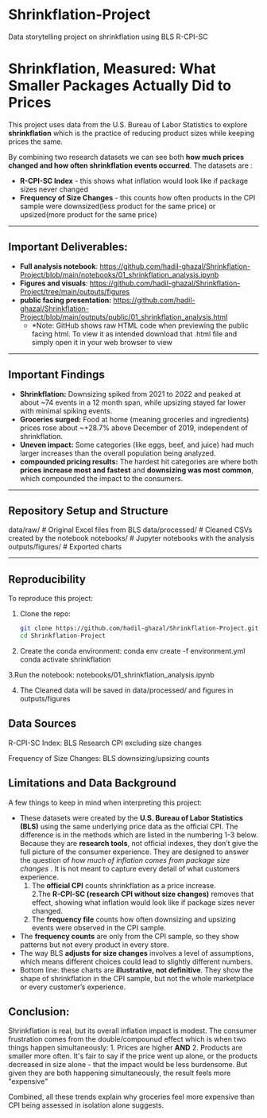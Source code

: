 # Shrinkflation-Project
Data storytelling project on shrinkflation using BLS R-CPI-SC
# Shrinkflation, Measured: What Smaller Packages Actually Did to Prices

This project uses data from the U.S. Bureau of Labor Statistics to explore **shrinkflation** which is the practice of reducing product sizes while keeping prices the same.

By combining two research datasets we can see both **how much prices changed and how often shrinkflation events occurred**. The datasets are :  
- **R-CPI-SC Index** - this shows what inflation would look like if package sizes never changed  
- **Frequency of Size Changes** - this counts how often products in the CPI sample were downsized(less product for the same price) or upsized(more product for the same price) 

---
## Important Deliverables:
- **Full analysis notebook**: https://github.com/hadil-ghazal/Shrinkflation-Project/blob/main/notebooks/01_shrinkflation_analysis.ipynb
- **Figures and visuals**: https://github.com/hadil-ghazal/Shrinkflation-Project/tree/main/outputs/figures
- **public facing presentation:** https://github.com/hadil-ghazal/Shrinkflation-Project/blob/main/outputs/public/01_shrinkflation_analysis.html
   - *Note: GitHub shows raw HTML code when previewing the public facing html. To view it as intended download that .html file and simply open it in your web browser to view

---

## Important Findings
- **Shrinkflation:** Downsizing spiked from 2021 to 2022 and peaked at about ~74 events in a 12 month span, while upsizing stayed far lower with minimal spiking events.  
- **Groceries surged:** Food at home (meaning groceries and ingredients) prices rose about ~+28.7% above December of 2019, independent of  shrinkflation.  
- **Uneven impact:** Some categories (like eggs, beef, and juice) had much larger increases than the overall population being analyzed.  
- **compounded pricing results:** The hardest hit categories are where both **prices increase most and fastest** and **downsizing was most common**, which compounded the impact to the consumers.  

---

## Repository Setup and Structure

data/raw/ # Original Excel files from BLS
data/processed/ # Cleaned CSVs created by the notebook
notebooks/ # Jupyter notebooks with the analysis
outputs/figures/ # Exported charts 


---

## Reproducibility
To reproduce this project:

1. Clone the repo:
   ```bash
   git clone https://github.com/hadil-ghazal/Shrinkflation-Project.git
   cd Shrinkflation-Project

2. Create the conda environment:
conda env create -f environment.yml
conda activate shrinkflation

3.Run the notebook:
notebooks/01_shrinkflation_analysis.ipynb

4. The Cleaned data will be saved in data/processed/ and figures in outputs/figures


 ## Data Sources

R-CPI-SC Index: BLS Research CPI excluding size changes

Frequency of Size Changes: BLS downsizing/upsizing counts

## Limitations and Data Background

A few things to keep in mind when interpreting this project:  

- These datasets were created by the **U.S. Bureau of Labor Statistics (BLS)** using the same underlying price data as the official CPI. The difference is in the methods which are listed in the numbering 1-3 below. Because they are **research tools**, not official indexes, they don’t give the full picture of the consumer experience. They are designed to answer the question of *how much of inflation comes from package size changes* . It is not meant to capture every detail of what customers experience. 
  1. The **official CPI** counts shrinkflation as a price increase.  
  2.The **R-CPI-SC (research CPI without size changes)** removes that effect, showing what inflation would look like if package sizes never changed.  
  3. The **frequency file** counts how often downsizing and upsizing events were observed in the CPI sample.  
- The **frequency counts** are only from the CPI sample, so they show patterns but not every product in every store.  
- The way BLS **adjusts for size changes** involves a level of assumptions, which means different choices could lead to slightly different numbers.  
- Bottom line: these charts are **illustrative, not definitive**. They show the shape of shrinkflation in the CPI sample, but not the whole marketplace or every customer’s experience.



## Conclusion:

Shrinkflation is real, but its overall inflation impact is modest.
The consumer frustration comes from the double/compounud effect which is when two things happen simultaneously: 1. Prices are higher **AND** 2. Products are smaller more often. It's fair to say if the price went up alone, or the products decreased in size alone - that the impact would be less burdensome. But given they are both happening simultaneously, the result feels more "expensive"

Combined, all these trends explain why groceries feel more expensive than CPI being assessed in isolation alone suggests.
